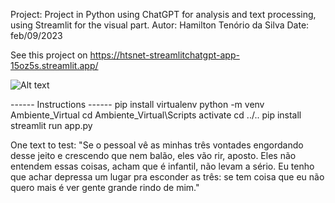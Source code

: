 Project: Project in Python using ChatGPT for analysis and text processing, using Streamlit for the visual part.
Autor: Hamilton Tenório da Silva
Date: feb/09/2023

See this project on https://htsnet-streamlitchatgpt-app-15oz5s.streamlit.app/


![Alt text](Screenshot_site.png)

------ Instructions ------
pip install virtualenv
python -m venv Ambiente_Virtual
cd Ambiente_Virtual\Scripts
activate
cd ../..
pip install <packages>
streamlit run app.py

One text to test: "Se o pessoal vê as minhas três vontades engordando desse jeito e crescendo que nem balão, eles vão rir, aposto. Eles não entendem essas coisas, acham que é infantil, não levam a sério. Eu tenho que achar depressa um lugar pra esconder as três: se tem coisa que eu não quero mais é ver gente grande rindo de mim."